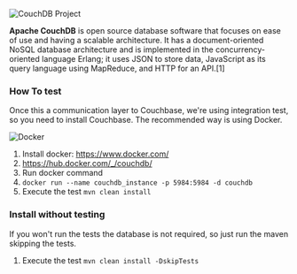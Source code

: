 ![CouchDB Project](https://jnosql.github.io/img/logos/couchbase.svg)



**Apache CouchDB** is open source database software that focuses on ease of use and having a scalable architecture. It has a document-oriented NoSQL database architecture and is implemented in the concurrency-oriented language Erlang; it uses JSON to store data, JavaScript as its query language using MapReduce, and HTTP for an API.[1]


### How To test

Once this a communication layer to Couchbase, we're using integration test, so you need to install Couchbase. The recommended way is using Docker.

![Docker](https://www.docker.com/sites/default/files/horizontal_large.png)


1. Install docker: https://www.docker.com/
1. https://hub.docker.com/_/couchdb/
1. Run docker command
1. `docker run --name couchdb_instance -p 5984:5984 -d couchdb`
1. Execute the test `mvn clean install`


### Install without testing


If you won't run the tests the database is not required, so just run the maven skipping the tests.

1. Execute the test `mvn clean install -DskipTests`
